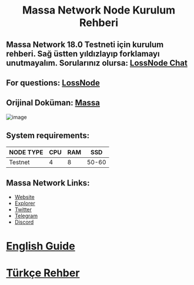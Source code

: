 <h1 align="center">Massa Network Node Kurulum Rehberi

## Massa Network 18.0 Testneti için kurulum rehberi. Sağ üstten yıldızlayıp forklamayı unutmayalım. Sorularınız olursa: [LossNode Chat](https://t.me/LossNode)

## For questions: [LossNode](https://t.me/LossNodeChat)
 
## Orijinal Doküman: [Massa](https://docs.massa.net/en/latest/testnet/install.html)

![image](https://user-images.githubusercontent.com/101462877/205725816-d6231573-496b-4e43-8d5b-201891ce6e0d.png)


## System requirements:
NODE TYPE | CPU     | RAM      | SSD     |
| ------------- | ------------- | ------------- | -------- |
| Testnet | 4          | 8         | 50-60  |

## Massa Network Links:
- [Website](https://massa.net)
- [Explorer](https://massa.net/testnet)
- [Twitter](https://twitter.com/MassaTurkiye)
- [Telegram](https://t.me/massa_turkey)
- [Discord](https://discord.gg/massa)

# [English Guide](https://github.com/thisislexar/Massa-Testnet/blob/main/MassaEN.md)

# [Türkçe Rehber](https://github.com/thisislexar/Massa-Testnet/blob/main/MassaTR.md)
